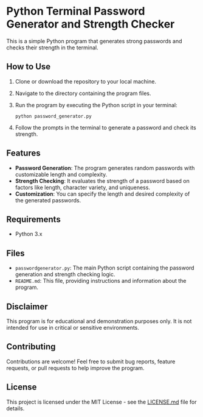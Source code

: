 # Python Terminal Password Generator and Strength Checker

This is a simple Python program that generates strong passwords and checks their strength in the terminal.

## How to Use

1. Clone or download the repository to your local machine.
2. Navigate to the directory containing the program files.
3. Run the program by executing the Python script in your terminal:

    ```
    python password_generator.py
    ```

4. Follow the prompts in the terminal to generate a password and check its strength.

## Features

- **Password Generation**: The program generates random passwords with customizable length and complexity.
- **Strength Checking**: It evaluates the strength of a password based on factors like length, character variety, and uniqueness.
- **Customization**: You can specify the length and desired complexity of the generated passwords.

## Requirements

- Python 3.x

## Files

- `passwordgenerator.py`: The main Python script containing the password generation and strength checking logic.
- `README.md`: This file, providing instructions and information about the program.

## Disclaimer

This program is for educational and demonstration purposes only. It is not intended for use in critical or sensitive environments.

## Contributing

Contributions are welcome! Feel free to submit bug reports, feature requests, or pull requests to help improve the program.

## License

This project is licensed under the MIT License - see the [LICENSE.md](LICENSE.md) file for details.

